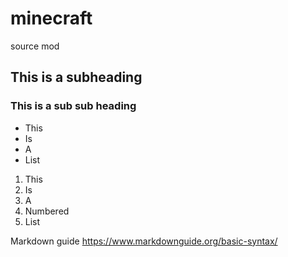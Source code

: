 # minecraft
source mod 

## This is a subheading

### This is a sub sub heading

- This
- Is
- A
- List


1. This
1. Is
1. A
1. Numbered
1. List

Markdown guide
https://www.markdownguide.org/basic-syntax/
